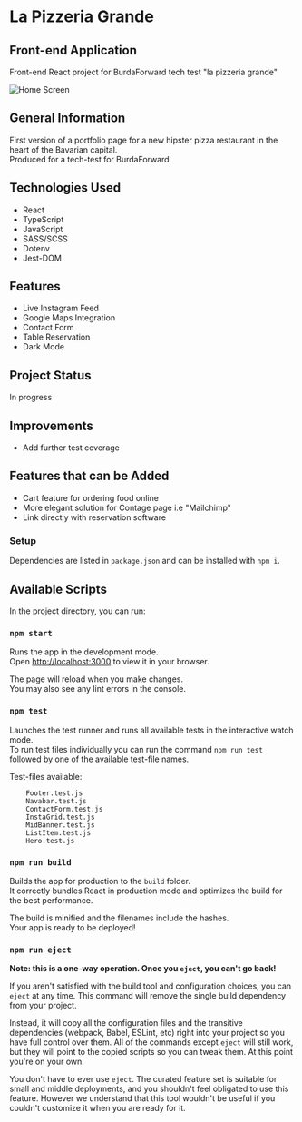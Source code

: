 # La Pizzeria Grande

## Front-end Application

Front-end React project for BurdaForward tech test "la pizzeria grande"

![Home Screen](src/assets/home-page-screenshot.png?raw=true)

## General Information

First version of a portfolio page for a new hipster pizza restaurant in the heart of the Bavarian capital.\
Produced for a tech-test for BurdaForward.

## Technologies Used

- React
- TypeScript
- JavaScript
- SASS/SCSS
- Dotenv
- Jest-DOM

## Features

- Live Instagram Feed
- Google Maps Integration
- Contact Form
- Table Reservation
- Dark Mode

## Project Status

In progress

## Improvements 

- Add further test coverage

## Features that can be Added

- Cart feature for ordering food online
- More elegant solution for Contage page i.e "Mailchimp"
- Link directly with reservation software

### Setup

Dependencies are listed in `package.json` and can be installed with `npm i`.

## Available Scripts

In the project directory, you can run:

### `npm start`

Runs the app in the development mode.\
Open [http://localhost:3000](http://localhost:3000) to view it in your browser.

The page will reload when you make changes.\
You may also see any lint errors in the console.

### `npm test`

Launches the test runner and runs all available tests in the interactive watch mode.\
To run test files individually you can run the command `npm run test` followed by one of the available test-file names.

Test-files available:

```
    Footer.test.js
    Navabar.test.js
    ContactForm.test.js
    InstaGrid.test.js
    MidBanner.test.js
    ListItem.test.js
    Hero.test.js
```

### `npm run build`

Builds the app for production to the `build` folder.\
It correctly bundles React in production mode and optimizes the build for the best performance.

The build is minified and the filenames include the hashes.\
Your app is ready to be deployed!

### `npm run eject`

**Note: this is a one-way operation. Once you `eject`, you can't go back!**

If you aren't satisfied with the build tool and configuration choices, you can `eject` at any time. This command will remove the single build dependency from your project.

Instead, it will copy all the configuration files and the transitive dependencies (webpack, Babel, ESLint, etc) right into your project so you have full control over them. All of the commands except `eject` will still work, but they will point to the copied scripts so you can tweak them. At this point you're on your own.

You don't have to ever use `eject`. The curated feature set is suitable for small and middle deployments, and you shouldn't feel obligated to use this feature. However we understand that this tool wouldn't be useful if you couldn't customize it when you are ready for it.

```

```
